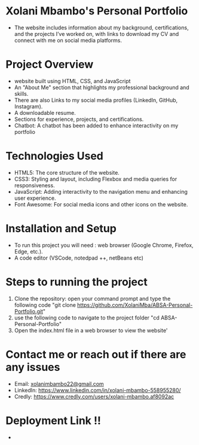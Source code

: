 # Xolani Mbambo's Personal Portfolio
* The website includes information about my background, certifications, and the projects I’ve worked on, with links to download my CV and connect with me on social media platforms.
# Project Overview
* website built using HTML, CSS, and JavaScript
* An "About Me" section that highlights my professional background and skills.
* There are also Links to my social media profiles (LinkedIn, GitHub, Instagram).
* A downloadable resume.
* Sections for experience, projects, and certifications.
* Chatbot: A chatbot has been added to enhance interactivity on my portfolio
# Technologies Used
* HTML5: The core structure of the website.
*  CSS3: Styling and layout, including Flexbox and media queries for responsiveness. 
* JavaScript: Adding interactivity to the navigation menu and enhancing user experience.
* Font Awesome: For social media icons and other icons on the website.
# Installation and Setup 
* To run this project you will need : web browser (Google Chrome, Firefox, Edge, etc.).
* A code editor (VSCode, notedpad ++, netBeans etc)
# Steps to running the project 
1. Clone the repository: open your command prompt and type the following code "git clone https://github.com/XolaniMba/ABSA-Personal-Portfolio.git"
2. use the following code to navigate to the project folder "cd ABSA-Personal-Portfolio"
3. Open the index.html file in a web browser to view the website'

# Contact me or reach out if there are any issues
* Email: xolanimbambo22@gmail.com
* LinkedIn: https://www.linkedin.com/in/xolani-mbambo-558955280/
* Credly: https://www.credly.com/users/xolani-mbambo.af8092ac
# Deployment Link !!
* 
